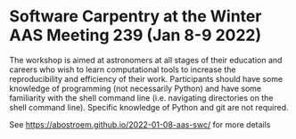 # Software Carpentry at the Winter AAS Meeting 239 (Jan 8-9 2022)
The workshop is aimed at astronomers at all stages of their education and careers who wish to learn computational tools to increase the reproducibility and efficiency of their work. Participants should have some knowledge of programming (not necessarily Python) and have some familiarity with the shell command line (i.e. navigating directories on the shell command line). Specific knowledge of Python and git are not required.

See https://abostroem.github.io/2022-01-08-aas-swc/ for more details

